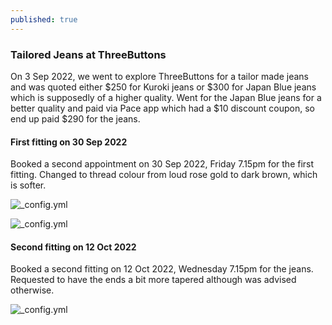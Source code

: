 ```yaml
---
published: true
---
```

### Tailored Jeans at ThreeButtons

On 3 Sep 2022, we went to explore ThreeButtons for a tailor made jeans and was quoted either $250 for Kuroki jeans or $300 for Japan Blue jeans which is supposedly of a higher quality. Went for the Japan Blue jeans for a better quality and paid via Pace app which had a $10 discount coupon, so end up paid $290 for the jeans.

#### First fitting on 30 Sep 2022
Booked a second appointment on 30 Sep 2022, Friday 7.15pm for the first fitting. Changed to thread colour from loud rose gold to dark brown, which is softer.

![_config.yml]({{site.baseurl}}/images/jeans1.jpg)

![_config.yml]({{site.baseurl}}/images/jeans2.jpg)

#### Second fitting on 12 Oct 2022
Booked a second fitting on 12 Oct 2022, Wednesday 7.15pm for the jeans. Requested to have the ends a bit more tapered although was advised otherwise.

![_config.yml]({{site.baseurl}}/images/jeans3.jpg)